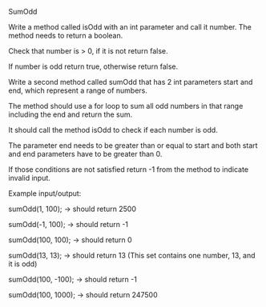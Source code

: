 SumOdd

Write a method called isOdd with an int parameter and call it number. The method needs to return a boolean.

Check that number is > 0, if it is not return false.

If number is odd return true, otherwise return false.

Write a second method called sumOdd that has 2 int parameters start and end, which represent a range of numbers.

The method should use a for loop to sum all odd numbers in that range including the end and return the sum.

It should call the method isOdd to check if each number is odd.

The parameter end needs to be greater than or equal to start and both start and end parameters have to be greater than 0.

If those conditions are not satisfied return -1 from the method to indicate invalid input.



Example input/output:

sumOdd(1, 100); → should return 2500

sumOdd(-1, 100); → should return -1

sumOdd(100, 100); → should return 0

sumOdd(13, 13); → should return 13 (This set contains one number, 13, and it is odd)

sumOdd(100, -100); → should return -1

sumOdd(100, 1000); → should return 247500

